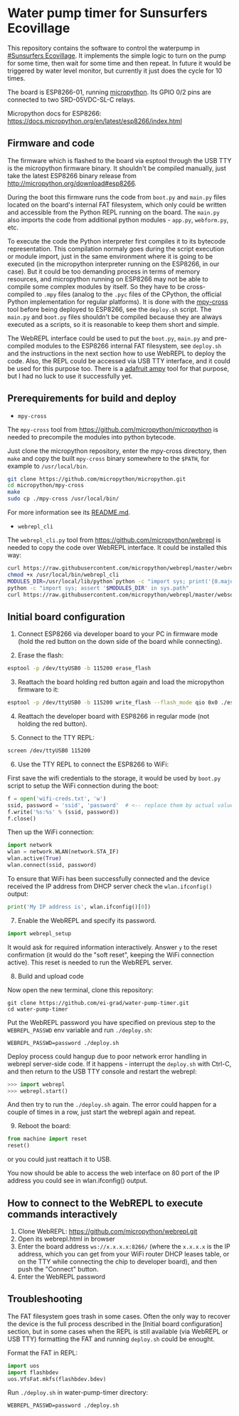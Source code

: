 Water pump timer for Sunsurfers Ecovillage
==========================================

This repository contains the software to control the waterpump in [#Sunsurfers
Ecovillage](http://sunsurfers.ru/projects/eco-village-georgia/). It implements
the simple logic to turn on the pump for some time, then wait for some time and
then repeat. In future it would be triggered by water level monitor, but
currently it just does the cycle for 10 times.

The board is ESP8266-01, running [micropython](http://micropython.org/). Its
GPIO 0/2 pins are connected to two SRD-05VDC-SL-C relays.

Micropython docs for ESP8266: https://docs.micropython.org/en/latest/esp8266/index.html

Firmware and code
-----------------

The firmware which is flashed to the board via esptool through the USB TTY is
the micropython firmware binary. It shouldn't be compiled manually, just take
the latest ESP8266 binary release from http://micropython.org/download#esp8266.

During the boot this firmware runs the code from `boot.py` and `main.py` files
located on the board's internal FAT filesystem, which only could be written and
accessible from the Python REPL running on the board. The `main.py` also
imports the code from additional python modules - `app.py`, `webform.py`, etc.

To execute the code the Python interpreter first compiles it to its bytecode
representation. This compilation normaly goes during the script execution or
module import, just in the same environment where it is going to be executed
(in the micropython interpreter running on the ESP8266, in our case).  But it
could be too demanding process in terms of memory resources, and micropython
running on ESP8266 may not be able to compile some complex modules by itself.
So they have to be cross-compiled to `.mpy` files (analog to the `.pyc` files
of the CPython, the official Python implementation for regular platforms). It
is done with the
[mpy-cross](https://github.com/micropython/micropython/tree/master/mpy-cross)
tool before being deployed to ESP8266, see the `deploy.sh` script. The
`main.py` and `boot.py` files shouldn't be compiled because they are always
executed as a scripts, so it is reasonable to keep them short and simple.

The WebREPL interface could be used to put the `boot.py`, `main.py` and
pre-compiled modules to the ESP8266 internal FAT filesystem, see `deploy.sh`
and the instructions in the next section how to use WebREPL to deploy the code.
Also, the REPL could be accessed via USB TTY interface, and it could be used
for this purpose too. There is a [adafruit
ampy](https://github.com/adafruit/ampy) tool for that purpose, but I had no
luck to use it successfully yet.

Prerequirements for build and deploy
------------------------------------

* `mpy-cross`

The `mpy-cross` tool from https://github.com/micropython/micropython is needed
to precompile the modules into python bytecode.

Just clone the micropython repository, enter the mpy-cross directory, then
`make` and copy the built `mpy-cross` binary somewhere to the `$PATH`, for
example to `/usr/local/bin`.

```bash
git clone https://github.com/micropython/micropython.git
cd micropython/mpy-cross
make
sudo cp ./mpy-cross /usr/local/bin/
```

For more information see its
[README.md](https://github.com/micropython/micropython/blob/master/mpy-cross/README.md).

* `webrepl_cli`

The `webrepl_cli.py` tool from https://github.com/micropython/webrepl is needed
to copy the code over WebREPL interface. It could be installed this way:

```bash
curl https://raw.githubusercontent.com/micropython/webrepl/master/webrepl_cli.py > /usr/local/bin/webrepl_cli
chmod +x /usr/local/bin/webrepl_cli
MODULES_DIR=/usr/local/lib/python`python -c "import sys; print('{0.major}.{0.minor}'.format(sys.version_info))"`/site-packages
python -c "import sys; assert '$MODULES_DIR' in sys.path"
curl https://raw.githubusercontent.com/micropython/webrepl/master/websocket_helper.py > "$MODULES_DIR/websocket_helper.py"
```

Initial board configuration
---------------------------

1. Connect ESP8266 via developer board to your PC in firmware mode (hold the
   red button on the down side of the board while connecting).

2. Erase the flash:

```bash
esptool -p /dev/ttyUSB0 -b 115200 erase_flash
```

3. Reattach the board holding red button again and load the micropython firmware to it:

```bash
esptool -p /dev/ttyUSB0 -b 115200 write_flash --flash_mode qio 0x0 ./esp8266-20180511-v1.9.4.bin
```

4. Reattach the developer board with ESP8266 in regular mode (not holding the red button).

5. Connect to the TTY REPL:

```bash
screen /dev/ttyUSB0 115200
```

6. Use the TTY REPL to connect the ESP8266 to WiFi:

First save the wifi credentials to the storage, it would be used by `boot.py`
script to setup the WiFi connection during the boot:

```python
f = open('wifi-creds.txt', 'w')
ssid, password = 'ssid', 'password'  # <-- replace them by actual values
f.write('%s:%s' % (ssid, password))
f.close()
```

Then up the WiFi connection:

```python
import network
wlan = network.WLAN(network.STA_IF)
wlan.active(True)
wlan.connect(ssid, password)
```

To ensure that WiFi has been successfully connected and the device received the
IP address from DHCP server check the `wlan.ifconfig()` output:

```python
print('My IP address is', wlan.ifconfig()[0])
```

7. Enable the WebREPL and specify its password.

```python
import webrepl_setup
```

It would ask for required information interactively. Answer `y` to the reset
confirmation (it would do the "soft reset", keeping the WiFi connection
active). This reset is needed to run the WebREPL server.

8. Build and upload code

Now open the new terminal, clone this repository:

```
git clone https://github.com/ei-grad/water-pump-timer.git
cd water-pump-timer
```

Put the WebREPL password you have specified on previous step to the
`WEBREPL_PASSWD` env variable and run `./deploy.sh`:

```
WEBREPL_PASSWD=password ./deploy.sh
```

Deploy process could hangup due to poor network error handling in webrepl
server-side code. If it happens - interrupt the `deploy.sh` with Ctrl-C, and
then return to the USB TTY console and restart the webrepl:

```python
>>> import webrepl
>>> webrepl.start()
```

And then try to run the `./deploy.sh` again. The error could happen for a
couple of times in a row, just start the webrepl again and repeat.

9. Reboot the board:

```python
from machine import reset
reset()
```

or you could just reattach it to USB.

You now should be able to access the web interface on 80 port of the IP address
you could see in wlan.ifconfig() output.

How to connect to the WebREPL to execute commands interactively
---------------------------------------------------------------

1. Clone WebREPL: https://github.com/micropython/webrepl.git
2. Open its webrepl.html in browser
3. Enter the board address `ws://x.x.x.x:8266/` (where the `x.x.x.x` is the IP
   address, which you can get from your WiFi router DHCP leases table, or on
   the TTY while connecting the chip to developer board), and then push the
   "Connect" button.
4. Enter the WebREPL password

Troubleshooting
---------------

The FAT filesystem goes trash in some cases. Often the only way to recover the
device is the full process described in the [Initial board configuration]
section, but in some cases when the REPL is still available (via WebREPL or USB
TTY) formatting the FAT and running `deploy.sh` could be enought.

Format the FAT in REPL:

```python
import uos
import flashbdev
uos.VfsFat.mkfs(flashbdev.bdev)
```

Run `./deploy.sh` in water-pump-timer directory:

```
WEBREPL_PASSWD=password ./deploy.sh
```
